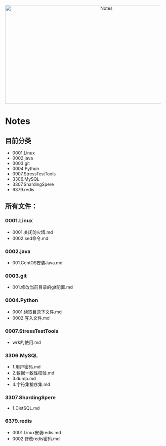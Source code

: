 <div align="center">
<img src="https://socialify.git.ci/VeejaLiu/Notes/image?font=Bitter&forks=1&issues=1&owner=1&pattern=Circuit%20Board&pulls=1&stargazers=1&theme=Dark" alt="Notes" width="640" height="320" />
</div>

# Notes
## 目前分类
- 0001.Linux
- 0002.java
- 0003.git
- 0004.Python
- 0907.StressTestTools
- 3306.MySQL
- 3307.ShardingSpere
- 6379.redis


## 所有文件：
### 0001.Linux
- 0001.关闭防火墙.md
- 0002.sed命令.md

### 0002.java
- 001.CentOS安装Java.md

### 0003.git
- 001.修改当前目录的git配置.md

### 0004.Python
- 0001.读取目录下文件.md
- 0002.写入文件.md

### 0907.StressTestTools
- wrk的使用.md

### 3306.MySQL
- 1.用户密码.md
- 2.数据一致性校验.md
- 3.dump.md
- 4.字符集排序集.md

### 3307.ShardingSpere
- 1.DistSQL.md

### 6379.redis
- 0001.Linux安装redis.md
- 0002.修改redis密码.md

